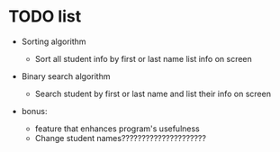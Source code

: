 # TODO list



<!-- - Import 10 students' info from a text file -->
<!-- 	- Delete a student from the database **EDIT** -->

<!-- - Student class -->
<!-- 	- Edit student's info one of their test marks  **EDIT** -->

- Sorting algorithm
	- Sort all student info by first or last name list info on screen

- Binary search algorithm
	- Search student by first or last name and list their info on screen

- bonus: 
	- feature that enhances program's usefulness
	- Change student names?????????????????????
